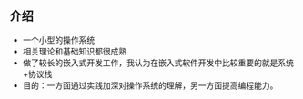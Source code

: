 ## 介绍
- 一个小型的操作系统
- 相关理论和基础知识都很成熟
- 做了较长的嵌入式开发工作，我认为在嵌入式软件开发中比较重要的就是系统+协议栈
- 目的：一方面通过实践加深对操作系统的理解，另一方面提高编程能力。